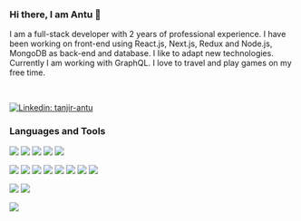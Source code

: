 ### Hi there, I am Antu 👋
<!-- Bio -->
I am a full-stack developer with 2 years of professional experience. I have been working on front-end using React.js, Next.js, Redux and Node.js, MongoDB as back-end and database. I like to adapt new technologies. Currently I am working with GraphQL. I love to travel and play games on my free time.

<br />

[![Linkedin: tanjir-antu](http://img.shields.io/badge/-TANJIRANTU-0077B5?style=for-the-badge&logo=linkedin&link=https://www.linkedin.com/in/tanjir-antu/)](https://www.linkedin.com/in/tanjir-antu/)

### Languages and Tools

<!-- Language -->
![](https://img.shields.io/badge/-JavaScript-565555?style=flat-square&logo=javascript)
![](https://img.shields.io/badge/-.NET-5C2D91?style=flat-square&logo=.net)
![](https://img.shields.io/badge/-PHP-42413d?style=flat-square&logo=Php)
![](https://img.shields.io/badge/-Java-007396?style=flat-square&logo=java)
![](https://img.shields.io/badge/-Bash-42413d?style=flat-square&logo=GNU%20Bash)

<!-- Frameworks -->
![](https://img.shields.io/badge/-Node.js-282830?style=flat-square&logo=node.js)
![](http://img.shields.io/badge/-Express.js-282830?style=flat-square&logo=express.js)
![](http://img.shields.io/badge/-Hapi.js-282830?style=flat-square&logo=hapi.js)
![](http://img.shields.io/badge/-Socket.io-282830?style=flat-square&logo=socket.io)
![](http://img.shields.io/badge/-React-282830?style=flat-square&logo=react)
![](http://img.shields.io/badge/-Redux-282830?style=flat-square&logo=redux)
![](http://img.shields.io/badge/-Next.js-282830?style=flat-square&logo=next.js)
![](http://img.shields.io/badge/-GrqphQL-282830?style=flat-square&logo=graphql)

<!-- DB -->
![](http://img.shields.io/badge/-MongoDB-282830?style=flat-square&logo=mongodb)
![](http://img.shields.io/badge/-MySql-282830?style=flat-square&logo=mysql)

<!-- Tools & Platforms -->
![](http://img.shields.io/badge/-Digitalocean-282830?style=flat-square&logo=digitalocean)

